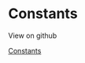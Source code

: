 # Constants

View on github

[Constants](https://github.com/miaucl/systemctl2mqtt/blob/master/systemctl2mqtt/const.py)
